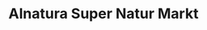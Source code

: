 ---
title: "Alnatura Super Natur Markt"
url: /reutlingen/alnatura-super-natur-markt/
shop: Supermarkt
---